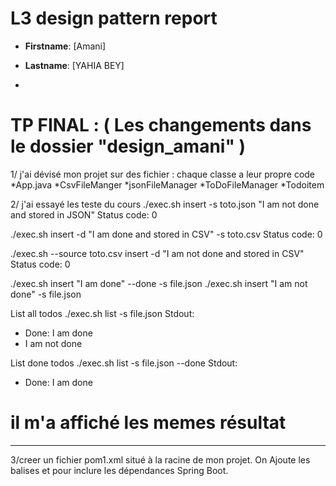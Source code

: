 # L3 design pattern report

- **Firstname**: [Amani]
- **Lastname**: [YAHIA BEY]

- 
# TP FINAL : ( Les changements dans le dossier "design_amani" )

1/ j'ai dévisé mon projet sur des fichier : chaque classe a leur propre code 
*App.java 
*CsvFileManger
*jsonFileManager
*ToDoFileManager
*Todoitem

2/ j'ai essayé les teste du cours 
./exec.sh insert -s toto.json "I am not done and stored in JSON"
 Status code: 0

./exec.sh insert -d "I am done and stored in CSV" -s toto.csv
 Status code: 0

./exec.sh --source toto.csv insert -d "I am not done and stored in CSV"
 Status code: 0

./exec.sh insert "I am done" --done -s file.json
./exec.sh insert "I am not done" -s file.json

 List all todos
./exec.sh list -s file.json
 Stdout:
 - Done: I am done
 - I am not done

 List done todos
./exec.sh list -s file.json --done
 Stdout:
 - Done: I am done

# il m'a affiché les memes résultat 
---

3/creer un fichier pom1.xml situé à la racine de mon projet.
 On Ajoute les balises <dependencies> et <dependency> pour inclure les dépendances Spring Boot.
